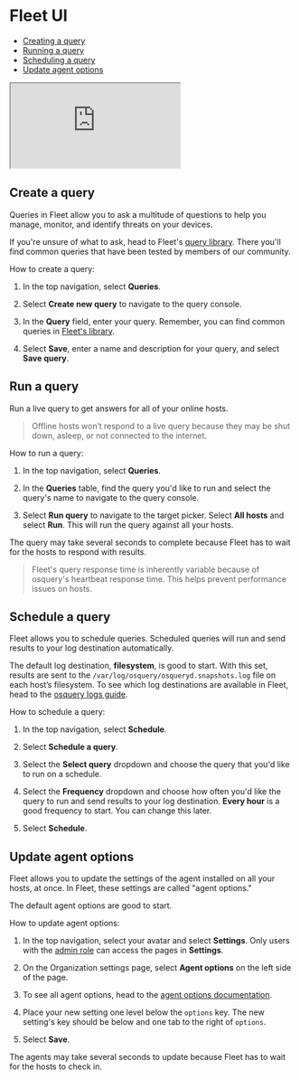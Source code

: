 # Fleet UI
- [Creating a query](#create-a-query)
- [Running a query](#run-a-query)
- [Scheduling a query](#schedule-a-query)
- [Update agent options](#update-agent-options)

<div purpose="embedded-content">
   <iframe src="https://www.youtube.com/embed/1VNvg3_drow" allowfullscreen></iframe>
</div>

## Create a query

Queries in Fleet allow you to ask a multitude of questions to help you manage, monitor, and identify threats on your devices. 

If you're unsure of what to ask, head to Fleet's [query library](https://fleetdm.com/queries). There you'll find common queries that have been tested by members of our community.

How to create a query:

1. In the top navigation, select **Queries**.

2. Select **Create new query** to navigate to the query console.

3. In the **Query** field, enter your query. Remember, you can find common queries in [Fleet's library](https://fleetdm.com/queries).

4. Select **Save**, enter a name and description for your query, and select **Save query**.

## Run a query

Run a live query to get answers for all of your online hosts.

> Offline hosts won’t respond to a live query because they may be shut down, asleep, or not connected to the internet.

How to run a query:

1. In the top navigation, select **Queries**.

2. In the **Queries** table, find the query you'd like to run and select the query's name to navigate to the query console.

3. Select **Run query** to navigate to the target picker. Select **All hosts** and select **Run**. This will run the query against all your hosts.

The query may take several seconds to complete because Fleet has to wait for the hosts to respond with results.

> Fleet's query response time is inherently variable because of osquery's heartbeat response time. This helps prevent performance issues on hosts.

## Schedule a query

Fleet allows you to schedule queries. Scheduled queries will run and send results to your log destination automatically.

The default log destination, **filesystem**, is good to start. With this set, results are sent to the `/var/log/osquery/osqueryd.snapshots.log` file on each host’s filesystem. To see which log destinations are available in Fleet, head to the [osquery logs guide](../Using-Fleet/Osquery-logs.md).

How to schedule a query:

1. In the top navigation, select **Schedule**.

2. Select **Schedule a query**.

3. Select the **Select query** dropdown and choose the query that you'd like to run on a schedule. 

4. Select the **Frequency** dropdown and choose how often you'd like the query to run and send results to your log destination. **Every hour** is a good frequency to start. You can change this later.

5. Select **Schedule**.

## Update agent options

<!-- Heading is kept so that the link from the Fleet UI still works -->
<span id="configuring-agent-options" name="configuring-agent-options"></span>

Fleet allows you to update the settings of the agent installed on all your hosts, at once. In Fleet, these settings are called "agent options."

The default agent options are good to start. 

How to update agent options:

1. In the top navigation, select your avatar and select **Settings**. Only users with the [admin role](./Permissions.md) can access the pages in **Settings**.

2. On the Organization settings page, select **Agent options** on the left side of the page.

3. To see all agent options, head to the [agent options documentation](./configuration-files/README.md#agent-options).

4. Place your new setting one level below the `options` key. The new setting's key should be below and one tab to the right of `options`.

5. Select **Save**.

The agents may take several seconds to update because Fleet has to wait for the hosts to check in.

<meta name="title" value="Fleet UI">

<meta name="pageOrderInSection" value="200">
